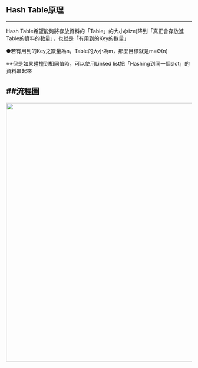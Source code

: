 ## Hash Table原理
----------------------------
Hash Table希望能夠將存放資料的「Table」的大小(size)降到「真正會存放進Table的資料的數量」，也就是「有用到的Key的數量」

●若有用到的Key之數量為n，Table的大小為m，那麼目標就是m=Θ(n)

※※但是如果碰撞到相同值時，可以使用Linked list把「Hashing到同一個slot」的資料串起來


##流程圖
-----------------------------
<img src="https://github.com/weberliao/Data-structure-and-Algorithm/blob/README.md/5.png" height='700' weight='550'>

